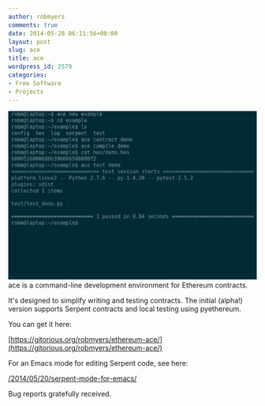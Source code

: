 ```yaml
---
author: robmyers
comments: true
date: 2014-05-28 06:11:56+00:00
layout: post
slug: ace
title: ace
wordpress_id: 2579
categories:
- Free Software
- Projects
---
```


[![ace](/assets/2014/05/ace.png)](/assets/2014/05/ace.png)
ace is a command-line development environment for Ethereum contracts.

It's designed to simplify writing and testing contracts. The initial (alpha!) version supports Serpent contracts and local testing using pyethereum.

You can get it here:

[https://gitorious.org/robmyers/ethereum-ace/](https://gitorious.org/robmyers/ethereum-ace/)

For an Emacs mode for editing Serpent code, see here:

[/2014/05/20/serpent-mode-for-emacs/](/2014/05/20/serpent-mode-for-emacs/)

Bug reports gratefully received.
